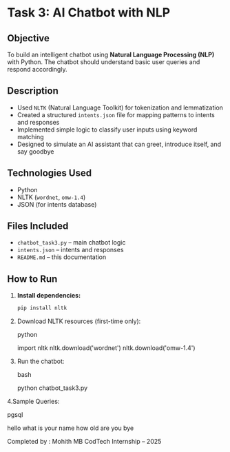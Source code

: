 # Task 3: AI Chatbot with NLP

## Objective
To build an intelligent chatbot using **Natural Language Processing (NLP)** with Python. The chatbot should understand basic user queries and respond accordingly.

## Description

- Used `NLTK` (Natural Language Toolkit) for tokenization and lemmatization
- Created a structured `intents.json` file for mapping patterns to intents and responses
- Implemented simple logic to classify user inputs using keyword matching
- Designed to simulate an AI assistant that can greet, introduce itself, and say goodbye

## Technologies Used

- Python
- NLTK (`wordnet`, `omw-1.4`)
- JSON (for intents database)

## Files Included

- `chatbot_task3.py` – main chatbot logic
- `intents.json` – intents and responses
- `README.md` – this documentation

##  How to Run

1. **Install dependencies:**

   ```bash
   pip install nltk

2. Download NLTK resources (first-time only):

   python
    
    import nltk
    nltk.download('wordnet')
    nltk.download('omw-1.4')

3. Run the chatbot:

   bash

     python chatbot_task3.py

4.Sample Queries:

  pgsql

  hello
  what is your name
  how old are you
  bye

 Completed by : Mohith MB
 CodTech Internship – 2025